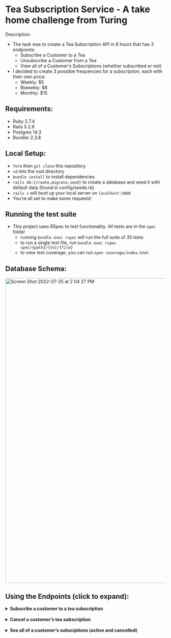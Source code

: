# Tea Subscription Service - A take home challenge from Turing
Description:
- The task was to create a Tea Subscription API in 8 hours that has 3 endpoints:
  - Subscribe a Customer to a Tea 
  - Unsubscribe a Customer from a Tea
  - View all of a Customer's Subscriptions (whether subscribed or not)
- I decided to create 3 possible frequencies for a subscription, each with their own price:
  - Weekly: $5
  - Biweekly: $8
  - Monthly: $15
  
## Requirements:
- Ruby 2.7.4
- Rails 5.2.8
- Postgres 14.3
- Bundler 2.3.8

## Local Setup:
- `fork` then `git clone` this repository
- `cd` into the root directory
- `bundle install` to install dependencies
- `rails db:{create,migrate,seed}` to create a database and seed it with default data (found in config/seeds.rb)
- `rails s` will boot up your local server on `localhost:3000`
- You're all set to make some requests!

## Running the test suite
- This project uses RSpec to test functionality. All tests are in the `spec` folder
  - running `bundle exec rspec` will run the full suite of 35 tests
  - to run a single test file, run `bundle exec rspec spec/{path}/{to}/{file}`
  - to view test coverage, you can run `open coverage/index.html` 

## Database Schema:
<img width="957" alt="Screen Shot 2022-07-25 at 2 04 27 PM" src="https://user-images.githubusercontent.com/94757433/180865194-e1c0ee64-75d9-4204-be71-0049e4840ce4.png">


## Using the Endpoints (click to expand):
<details>
  <summary><b/>Subscribe a customer to a tea subscription</b></summary>
  
- When I send a POST request to `api/v1/customers/:customer_id/subscriptions`, with the following headers and body:

```
Headers:
{ "Content-Type": "application/json" }

Body:
{
  "tea_id": "1",
  "frequency": "monthly"         <-- other options are "weekly" and "biweekly"
}
```

- Then I see the following JSON response with an HTTP status of 201:
```
{
  "data": {
    "id": "1",
    "type": "subscription",
    "attributes": {
      "title": "Billy's Monthly Chamomile",         <-- format is "{customer name}'s {frequency} {tea name}"
      "price": 1500,          <-- price is in cents. Monthly is $15, biweekly is $8, weekly is $5
      "frequency": "monthly",
      "status": "active"
    }
  }
}
```

- If the customer_id or tea_id is invalid, then I see the following error with an HTTP status of 404:
```
{ "error": "invalid id(s)" }
```

- if the frequency is not "weekly", "biweekly", or "monthly", i see this error with an HTTP status of 400:
```
{ "error": "invalid frequency" }
```
</details>
<br>
<details>
  <summary><b/>Cancel a customer’s tea subscription</b></summary>
  
- When I send a PATCH request to `api/v1/customers/:customer_id/subscriptions/:subscription_id`, then I see the following response with an HTTP status of 204:
```
{
  "data": {
    "id": "1",
    "type": "subscription",
    "attributes": {
      "title": "Billy's Monthly Chamomile",
      "price": 1500,
      "frequency": "monthly",
      "status": "cancelled"     <-- status will be updated to "cancelled"
    }
  }
}
```

- If the subscription_id is invalid, I see the following error with an HTTP status of 404:
```
{ "error": "invalid id(s)" }
```
</details>
<br>
<details>
  <summary><b/>See all of a customer’s subsciptions (active and cancelled)</b></summary>
  
- When I get a GET request to `api/v1/customers/:customer_id/subscriptions`, then i see the following response with all of that customer's subscriptions:
```
{
  "data": [
    {
      "id": "1",
      "type": "subscription",
      "attributes": {
        "title": "Billy's Monthly Chamomile",
        "price": 1500,
        "frequency": "monthly",
        "status": "active"
      }
    },
    {
      "id": "2",
      "type": "subscription",
      "attributes": {
        "title": "Billy's Weekly Earl Grey",
        "price": 500,
        "frequency": "weekly",
        "status": "cancelled"
      }
    },
    {...}
  ]
}
```

- If the customer_id is invalid, i see this error with an HTTP status of 404:
```
{ "error": "invalid id(s)" }
```
</details>



